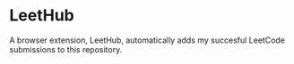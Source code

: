 # LeetHub

A browser extension, LeetHub, automatically adds my succesful LeetCode submissions to this repository.
